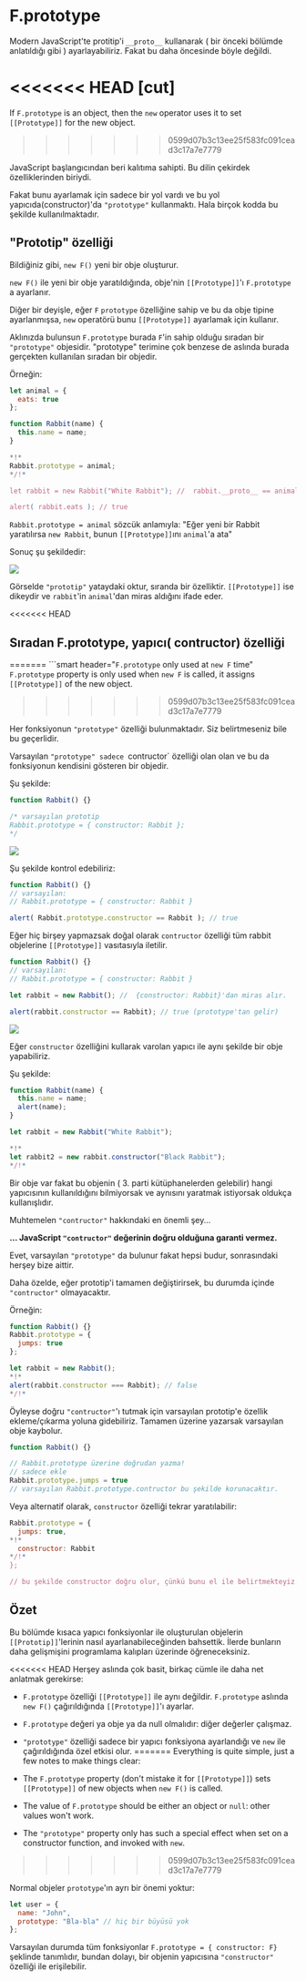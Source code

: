 # F.prototype

Modern JavaScript'te protitip'i `__proto__` kullanarak ( bir önceki bölümde anlatıldığı gibi ) ayarlayabiliriz. Fakat bu daha öncesinde böyle değildi.

<<<<<<< HEAD
[cut]
=======
If `F.prototype` is an object, then the `new` operator uses it to set `[[Prototype]]` for the new object.
>>>>>>> 0599d07b3c13ee25f583fc091cead3c17a7e7779

JavaScript başlangıcından beri kalıtıma sahipti. Bu dilin çekirdek özelliklerinden biriydi.

Fakat bunu ayarlamak için sadece bir yol vardı ve bu yol yapıcıda(constructor)'da `"prototype"` kullanmaktı. Hala birçok kodda bu şekilde kullanılmaktadır.

## "Prototip" özelliği

Bildiğiniz gibi, `new F()` yeni bir obje oluşturur.

`new F()` ile yeni bir obje yaratıldığında, obje'nin `[[Prototype]]`'ı `F.prototype` a ayarlanır.

Diğer bir deyişle, eğer `F` `prototype` özelliğine sahip ve bu da obje tipine ayarlanmışsa, `new` operatörü bunu `[[Prototype]]` ayarlamak için kullanır.

Aklınızda bulunsun `F.prototype` burada `F`'in sahip olduğu sıradan bir `"prototype"` objesidir. "prototype" terimine çok benzese de aslında burada gerçekten kullanılan sıradan bir objedir.

Örneğin:

```js run
let animal = {
  eats: true
};

function Rabbit(name) {
  this.name = name;
}

*!*
Rabbit.prototype = animal;
*/!*

let rabbit = new Rabbit("White Rabbit"); //  rabbit.__proto__ == animal

alert( rabbit.eats ); // true
```

`Rabbit.prototype = animal` sözcük anlamıyla: "Eğer yeni bir Rabbit yaratılırsa `new Rabbit`, bunun `[[Prototype]]`ını `animal`'a ata"

Sonuç şu şekildedir:

![](proto-constructor-animal-rabbit.svg)

Görselde  `"prototip"` yataydaki oktur, sıranda bir özelliktir. `[[Prototype]]` ise dikeydir ve `rabbit`'in `animal`'dan miras aldığını ifade eder.

<<<<<<< HEAD
## Sıradan F.prototype, yapıcı( contructor) özelliği
=======
```smart header="`F.prototype` only used at `new F` time"
`F.prototype` property is only used when `new F` is called, it assigns `[[Prototype]]` of the new object.
>>>>>>> 0599d07b3c13ee25f583fc091cead3c17a7e7779

Her fonksiyonun `"prototype"` özelliği bulunmaktadır. Siz belirtmeseniz bile bu geçerlidir.

Varsayılan `"prototype" sadece `contructor` özelliği olan olan ve bu da fonksiyonun kendisini gösteren bir objedir.

Şu şekilde:

```js
function Rabbit() {}

/* varsayılan prototip
Rabbit.prototype = { constructor: Rabbit };
*/
```

![](function-prototype-constructor.svg)

Şu şekilde kontrol edebiliriz:

```js run
function Rabbit() {}
// varsayılan:
// Rabbit.prototype = { constructor: Rabbit }

alert( Rabbit.prototype.constructor == Rabbit ); // true
```

Eğer hiç birşey yapmazsak doğal olarak `contructor` özelliği tüm rabbit objelerine `[[Prototype]]` vasıtasıyla iletilir.

```js run
function Rabbit() {}
// varsayılan:
// Rabbit.prototype = { constructor: Rabbit }

let rabbit = new Rabbit(); //  {constructor: Rabbit}'dan miras alır.

alert(rabbit.constructor == Rabbit); // true (prototype'tan gelir)
```

![](rabbit-prototype-constructor.svg)

Eğer `constructor` özelliğini kullarak varolan yapıcı ile aynı şekilde bir obje yapabiliriz.

Şu şekilde:

```js run
function Rabbit(name) {
  this.name = name;
  alert(name);
}

let rabbit = new Rabbit("White Rabbit");

*!*
let rabbit2 = new rabbit.constructor("Black Rabbit");
*/!*
```

Bir obje var fakat bu objenin  ( 3. parti kütüphanelerden gelebilir) hangi yapıcısının kullanıldığını bilmiyorsak ve aynısını yaratmak istiyorsak oldukça kullanışlıdır.

Muhtemelen `"contructor"` hakkındaki en önemli şey...

**... JavaScript `"contructor"` değerinin doğru olduğuna garanti vermez.**

Evet, varsayılan `"prototype"` da bulunur fakat hepsi budur, sonrasındaki herşey bize aittir.

Daha özelde, eğer prototip'i tamamen değiştirirsek, bu durumda içinde `"contructor"` olmayacaktır.

Örneğin:

```js run
function Rabbit() {}
Rabbit.prototype = {
  jumps: true
};

let rabbit = new Rabbit();
*!*
alert(rabbit.constructor === Rabbit); // false
*/!*
```

Öyleyse doğru `"contructor"`'ı tutmak için varsayılan prototip'e özellik ekleme/çıkarma yoluna gidebiliriz. Tamamen üzerine yazarsak varsayılan obje kaybolur.

```js
function Rabbit() {}

// Rabbit.prototype üzerine doğrudan yazma!
// sadece ekle
Rabbit.prototype.jumps = true
// varsayılan Rabbit.prototype.contructor bu şekilde korunacaktır.
```

Veya alternatif olarak, `constructor` özelliği tekrar yaratılabilir:

```js
Rabbit.prototype = {
  jumps: true,
*!*
  constructor: Rabbit
*/!*
};

// bu şekilde constructor doğru olur, çünkü bunu el ile belirtmekteyiz.
```


## Özet

Bu bölümde kısaca yapıcı fonksiyonlar ile oluşturulan objelerin `[[Prototip]]`'lerinin nasıl ayarlanabileceğinden bahsettik. İlerde bunların daha gelişmişini programlama kalıpları üzerinde öğreneceksiniz.

<<<<<<< HEAD
Herşey aslında çok basit, birkaç cümle ile daha net anlatmak gerekirse:

- `F.prototype` özelliği `[[Prototype]]` ile aynı değildir. `F.prototype` aslında `new F()` çağırıldığında  `[[Prototype]]`'ı  ayarlar.
- `F.prototype` değeri ya obje ya da null olmalıdır: diğer değerler çalışmaz.
- `"prototype"` özelliği sadece bir yapıcı fonksiyona ayarlandığı ve `new` ile çağırıldığında özel etkisi olur.
=======
Everything is quite simple, just a few notes to make things clear:

- The `F.prototype` property (don't mistake it for `[[Prototype]]`) sets `[[Prototype]]` of new objects when `new F()` is called.
- The value of `F.prototype` should be either an object or `null`: other values won't work.
-  The `"prototype"` property only has such a special effect when set on a constructor function, and invoked with `new`.
>>>>>>> 0599d07b3c13ee25f583fc091cead3c17a7e7779

Normal objeler `prototype`'ın ayrı bir önemi yoktur:
```js
let user = {
  name: "John",
  prototype: "Bla-bla" // hiç bir büyüsü yok
};
```
Varsayılan durumda tüm  fonksiyonlar `F.prototype = { constructor: F}` şeklinde tanımlıdır, bundan dolayı, bir objenin yapıcısına `"constructor"` özelliği ile erişilebilir.